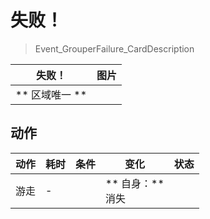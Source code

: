 # 失败！  
> Event_GrouperFailure_CardDescription  
  
  失败！  |   图片   
 ----  |  ----:   
 ** 区域唯一 **  |     
  
## 动作  
动作  |  耗时  |  条件  |  变化  |  状态  
----  |  ----  |  ----  |  ----  |  ----  
游走<br>  |  -  |    |  ** 自身：**<br>消失  |    


<script>document.title="失败！ - 卡牌生存百科 Card Survival Wiki";</script>